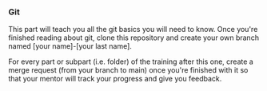 ### Git

This part will teach you all the git basics you will need to know.
Once you're finished reading about git, clone this repository and create your own branch named [your name]-[your last name].

For every part or subpart (i.e. folder) of the training after this one, create a merge request (from your branch to main) once you're finished with it so that your mentor will track your progress and give you feedback.
